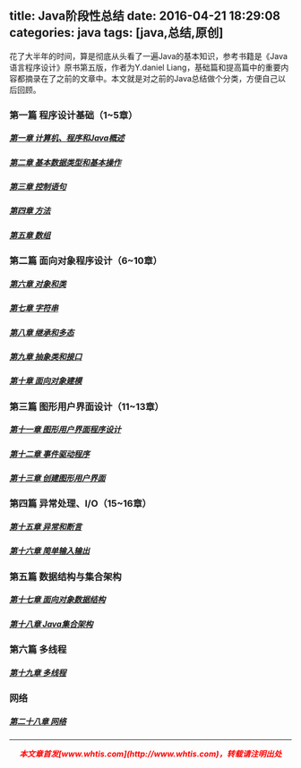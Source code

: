 title: Java阶段性总结
date: 2016-04-21 18:29:08
categories: java
tags: [java,总结,原创]
---

花了大半年的时间，算是彻底从头看了一遍Java的基本知识，参考书籍是《Java语言程序设计》原书第五版，作者为Y.daniel Liang，基础篇和提高篇中的重要内容都摘录在了之前的文章中。本文就是对之前的Java总结做个分类，方便自己以后回顾。

### 第一篇 程序设计基础（1~5章）

##### [第一章 计算机、程序和Java概述](http://www.whtis.com/2015/12/20/Java%E5%AD%A6%E4%B9%A0%E6%80%BB%E7%BB%93-%E7%AC%AC%E4%B8%80%E7%AB%A0-%E8%AE%A1%E7%AE%97%E6%9C%BA%E3%80%81%E7%A8%8B%E5%BA%8F%E5%92%8CJava%E6%A6%82%E8%BF%B0/)

##### [第二章 基本数据类型和基本操作](http://www.whtis.com/2015/12/22/Java%E5%AD%A6%E4%B9%A0%E6%80%BB%E7%BB%93-%E7%AC%AC%E4%BA%8C%E7%AB%A0-%E5%9F%BA%E6%9C%AC%E6%95%B0%E6%8D%AE%E7%B1%BB%E5%9E%8B%E5%92%8C%E5%9F%BA%E6%9C%AC%E6%93%8D%E4%BD%9C/)

##### [第三章 控制语句](http://www.whtis.com/2016/01/10/Java%E5%AD%A6%E4%B9%A0%E6%80%BB%E7%BB%93-%E7%AC%AC%E4%B8%89%E7%AB%A0-%E6%8E%A7%E5%88%B6%E8%AF%AD%E5%8F%A5/)

##### [第四章 方法](http://www.whtis.com/2016/01/11/Java%E5%AD%A6%E4%B9%A0%E6%80%BB%E7%BB%93-%E7%AC%AC%E5%9B%9B%E7%AB%A0-%E6%96%B9%E6%B3%95/)

##### [第五章 数组](http://www.whtis.com/2016/01/20/Java%E5%AD%A6%E4%B9%A0%E6%80%BB%E7%BB%93-%E7%AC%AC%E4%BA%94%E7%AB%A0-%E6%95%B0%E7%BB%84/)

### 第二篇 面向对象程序设计（6~10章）

##### [第六章 对象和类](http://www.whtis.com/2016/01/26/Java%E5%AD%A6%E4%B9%A0%E6%80%BB%E7%BB%93-%E7%AC%AC%E5%85%AD%E7%AB%A0-%E5%AF%B9%E8%B1%A1%E5%92%8C%E7%B1%BB/)

##### [第七章 字符串](http://www.whtis.com/2016/01/26/Java%E5%AD%A6%E4%B9%A0%E6%80%BB%E7%BB%93-%E7%AC%AC%E4%B8%83%E7%AB%A0-%E5%AD%97%E7%AC%A6%E4%B8%B2/)

##### [第八章 继承和多态](http://www.whtis.com/2016/01/27/Java%E5%AD%A6%E4%B9%A0%E6%80%BB%E7%BB%93-%E7%AC%AC%E5%85%AB%E7%AB%A0-%E7%BB%A7%E6%89%BF%E5%92%8C%E5%A4%9A%E6%80%81/)

##### [第九章 抽象类和接口](http://www.whtis.com/2016/01/28/Java%E5%AD%A6%E4%B9%A0%E6%80%BB%E7%BB%93-%E7%AC%AC%E4%B9%9D%E7%AB%A0-%E6%8A%BD%E8%B1%A1%E7%B1%BB%E5%92%8C%E6%8E%A5%E5%8F%A3/)

##### [第十章 面向对象建模](http://www.whtis.com/2016/01/29/Java%E5%AD%A6%E4%B9%A0%E6%80%BB%E7%BB%93-%E7%AC%AC%E5%8D%81%E7%AB%A0-%E9%9D%A2%E5%90%91%E5%AF%B9%E8%B1%A1%E5%BB%BA%E6%A8%A1/)

### 第三篇 图形用户界面设计（11~13章）

##### [第十一章 图形用户界面程序设计](http://www.whtis.com/2016/02/05/Java%E5%AD%A6%E4%B9%A0%E6%80%BB%E7%BB%93-%E7%AC%AC%E5%8D%81%E4%B8%80%E7%AB%A0-%E5%9B%BE%E5%BD%A2%E7%94%A8%E6%88%B7%E7%95%8C%E9%9D%A2%E7%A8%8B%E5%BA%8F%E8%AE%BE%E8%AE%A1/)

##### [第十二章 事件驱动程序](http://www.whtis.com/2016/02/09/Java%E5%AD%A6%E4%B9%A0%E6%80%BB%E7%BB%93-%E7%AC%AC%E5%8D%81%E4%BA%8C%E7%AB%A0-%E4%BA%8B%E4%BB%B6%E9%A9%B1%E5%8A%A8%E7%A8%8B%E5%BA%8F/)

##### [第十三章 创建图形用户界面](http://www.whtis.com/2016/02/15/Java%E5%AD%A6%E4%B9%A0%E6%80%BB%E7%BB%93-%E7%AC%AC%E5%8D%81%E4%B8%89%E7%AB%A0-%E5%88%9B%E5%BB%BA%E5%9B%BE%E5%BD%A2%E7%94%A8%E6%88%B7%E7%95%8C%E9%9D%A2/)

### 第四篇 异常处理、I/O（15~16章）

##### [第十五章 异常和断言](http://www.whtis.com/2016/01/30/Java%E5%AD%A6%E4%B9%A0%E6%80%BB%E7%BB%93-%E7%AC%AC%E5%8D%81%E4%BA%94%E7%AB%A0-%E5%BC%82%E5%B8%B8%E5%92%8C%E6%96%AD%E8%A8%80/)

##### [第十六章 简单输入输出](http://www.whtis.com/2016/02/18/Java%E5%AD%A6%E4%B9%A0%E6%80%BB%E7%BB%93-%E7%AC%AC%E5%8D%81%E5%85%AD%E7%AB%A0-%E7%AE%80%E5%8D%95%E8%BE%93%E5%85%A5%E8%BE%93%E5%87%BA/)

### 第五篇 数据结构与集合架构

##### [第十七章 面向对象数据结构](http://www.whtis.com/2016/03/22/Java%E5%AD%A6%E4%B9%A0%E6%80%BB%E7%BB%93-%E7%AC%AC%E5%8D%81%E4%B8%83%E7%AB%A0-%E9%9D%A2%E5%90%91%E5%AF%B9%E8%B1%A1%E6%95%B0%E6%8D%AE%E7%BB%93%E6%9E%84/)

##### [第十八章 Java集合架构](http://www.whtis.com/2016/04/01/Java%E5%AD%A6%E4%B9%A0%E6%80%BB%E7%BB%93-%E7%AC%AC%E5%8D%81%E5%85%AB%E7%AB%A0-Java%E9%9B%86%E5%90%88%E6%9E%B6%E6%9E%84/)

### 第六篇 多线程

##### [第十九章 多线程](http://www.whtis.com/2016/04/10/java%E5%AD%A6%E4%B9%A0%E6%80%BB%E7%BB%93-%E7%AC%AC%E5%8D%81%E4%B9%9D%E7%AB%A0-%E5%A4%9A%E7%BA%BF%E7%A8%8B/)

### 网络

##### [第二十八章 网络](http://www.whtis.com/2016/04/16/Java%E5%AD%A6%E4%B9%A0%E6%80%BB%E7%BB%93-%E7%AC%AC%E4%BA%8C%E5%8D%81%E5%85%AB%E7%AB%A0-%E7%BD%91%E7%BB%9C/)

---
<div align="center" style="color:red;width=80px;height:90px;" onmouseout="this.style.border='1px solid blue'" onmouseover="this.style.border='none'">
<p style="font-weight:bold;font-style:italic;">本文章首发[www.whtis.com](http://www.whtis.com)，转载请注明出处</p>
</div>